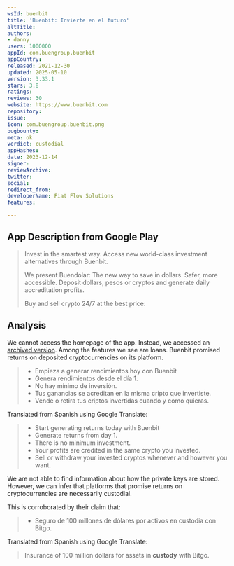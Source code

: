 ```yaml
---
wsId: buenbit
title: 'Buenbit: Invierte en el futuro'
altTitle: 
authors:
- danny
users: 1000000
appId: com.buengroup.buenbit
appCountry: 
released: 2021-12-30
updated: 2025-05-10
version: 3.33.1
stars: 3.8
ratings: 
reviews: 30
website: https://www.buenbit.com
repository: 
issue: 
icon: com.buengroup.buenbit.png
bugbounty: 
meta: ok
verdict: custodial
appHashes: 
date: 2023-12-14
signer: 
reviewArchive: 
twitter: 
social: 
redirect_from: 
developerName: Fiat Flow Solutions
features: 

---
```


## App Description from Google Play

> Invest in the smartest way.
> Access new world-class investment alternatives through Buenbit.
>
> We present Buendolar: The new way to save in dollars. Safer, more accessible.
> Deposit dollars, pesos or cryptos and generate daily accreditation profits.
>
> Buy and sell crypto 24/7 at the best price:

## Analysis 

We cannot access the homepage of the app. Instead, we accessed an [archived version](https://web.archive.org/web/20220117152712/https://www.buenbit.com/es-mx#compra-y-vende-cripto). Among the features we see are loans. Buenbit promised returns on deposited cryptocurrencies on its platform. 

> - Empieza a generar rendimientos hoy con Buenbit
> - Genera rendimientos desde el día 1.
> - No hay mínimo de inversión.
> - Tus ganancias se acreditan en la misma cripto que invertiste.
> - Vende o retira tus criptos invertidas cuando y como quieras.

Translated from Spanish using Google Translate:

> - Start generating returns today with Buenbit
> - Generate returns from day 1.
> - There is no minimum investment.
> - Your profits are credited in the same crypto you invested.
> - Sell or withdraw your invested cryptos whenever and however you want.

We are not able to find information about how the private keys are stored. However, we can infer that platforms that promise returns on cryptocurrencies are necessarily custodial. 

This is corroborated by their claim that: 

> - Seguro de 100 millones de dólares por activos en custodia con Bitgo.

Translated from Spanish using Google Translate: 

> Insurance of 100 million dollars for assets in **custody** with Bitgo.
